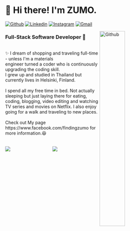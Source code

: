 # 👋 Hi there!  I'm ZUMO.  

[![Github](https://img.shields.io/badge/-Github-000?style=flat&logo=Github&logoColor=white)](https://github.com/phornphatch)
[![Linkedin](https://img.shields.io/badge/-LinkedIn-blue?style=flat&logo=Linkedin&logoColor=white)](https://www.linkedin.com/in/phornphatch)
[![Instagram](https://img.shields.io/badge/-Instagram-c13584?style=flat&labelColor=c13584&logo=instagram&logoColor=white)](https://www.instagram.com/findingzumo/)
[![Gmail](https://img.shields.io/badge/-Gmail-c14438?style=flat&logo=Gmail&logoColor=white)](mailto:phornphatch@gmail.com)


<img width="40%" align="right" alt="Github" src="https://github.com/phornphatch/phornphatch/blob/main/assets/profile.jpeg" />

<h3>Full-Stack Software Developer 🚀 </h3>

<br>
✨  I dream of shopping and traveling full-time - unless I'm a materials 
<br>engineer turned a coder who is continuously upgrading the coding skill. 
<br>I grew up and studied in Thailand but currently lives in Helsinki, Finland. 
<br> <br>
I spend all my free time in bed. Not actually sleeping but just laying there for eating, coding, blogging, video editing and watching TV series and movies on Netflix. I also enjoy going for a walk and traveling to new places.
<br><br>
Check out My page https://www.facebook.com/findingzumo for more information.😆
<br><br><br>

<div align="center">
 <img src='https://github-readme-stats.vercel.app/api?username=phornphatch&count_private=true&show_icons=true&theme=dracula&line_height=40'  align="left" />
<img src='https://github-readme-stats.vercel.app/api/top-langs/?username=phornphatch&count_private=true&theme=tokyonight&hide_langs_below=4&text_color=fff&title_color=ff6e96' />
</div>

